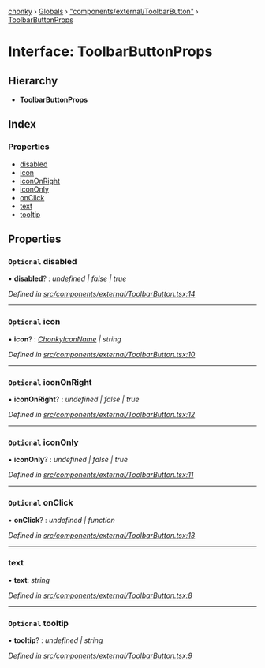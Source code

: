 [chonky](../README.md) › [Globals](../globals.md) › ["components/external/ToolbarButton"](../modules/_components_external_toolbarbutton_.md) › [ToolbarButtonProps](_components_external_toolbarbutton_.toolbarbuttonprops.md)

# Interface: ToolbarButtonProps

## Hierarchy

* **ToolbarButtonProps**

## Index

### Properties

* [disabled](_components_external_toolbarbutton_.toolbarbuttonprops.md#optional-disabled)
* [icon](_components_external_toolbarbutton_.toolbarbuttonprops.md#optional-icon)
* [iconOnRight](_components_external_toolbarbutton_.toolbarbuttonprops.md#optional-icononright)
* [iconOnly](_components_external_toolbarbutton_.toolbarbuttonprops.md#optional-icononly)
* [onClick](_components_external_toolbarbutton_.toolbarbuttonprops.md#optional-onclick)
* [text](_components_external_toolbarbutton_.toolbarbuttonprops.md#text)
* [tooltip](_components_external_toolbarbutton_.toolbarbuttonprops.md#optional-tooltip)

## Properties

### `Optional` disabled

• **disabled**? : *undefined | false | true*

*Defined in [src/components/external/ToolbarButton.tsx:14](https://github.com/TimboKZ/Chonky/blob/ca45eac/src/components/external/ToolbarButton.tsx#L14)*

___

### `Optional` icon

• **icon**? : *[ChonkyIconName](../enums/_components_external_chonkyicon_.chonkyiconname.md) | string*

*Defined in [src/components/external/ToolbarButton.tsx:10](https://github.com/TimboKZ/Chonky/blob/ca45eac/src/components/external/ToolbarButton.tsx#L10)*

___

### `Optional` iconOnRight

• **iconOnRight**? : *undefined | false | true*

*Defined in [src/components/external/ToolbarButton.tsx:12](https://github.com/TimboKZ/Chonky/blob/ca45eac/src/components/external/ToolbarButton.tsx#L12)*

___

### `Optional` iconOnly

• **iconOnly**? : *undefined | false | true*

*Defined in [src/components/external/ToolbarButton.tsx:11](https://github.com/TimboKZ/Chonky/blob/ca45eac/src/components/external/ToolbarButton.tsx#L11)*

___

### `Optional` onClick

• **onClick**? : *undefined | function*

*Defined in [src/components/external/ToolbarButton.tsx:13](https://github.com/TimboKZ/Chonky/blob/ca45eac/src/components/external/ToolbarButton.tsx#L13)*

___

###  text

• **text**: *string*

*Defined in [src/components/external/ToolbarButton.tsx:8](https://github.com/TimboKZ/Chonky/blob/ca45eac/src/components/external/ToolbarButton.tsx#L8)*

___

### `Optional` tooltip

• **tooltip**? : *undefined | string*

*Defined in [src/components/external/ToolbarButton.tsx:9](https://github.com/TimboKZ/Chonky/blob/ca45eac/src/components/external/ToolbarButton.tsx#L9)*
